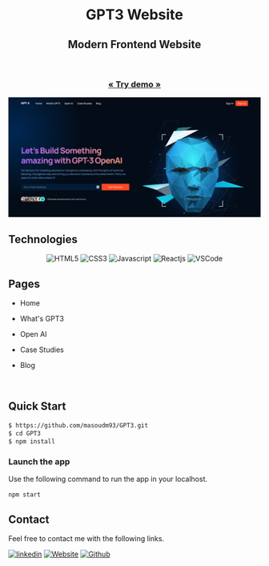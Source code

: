 <h1 align="center">GPT3 Website</h1>

<h2 align="center">Modern Frontend Website</h2>

<br />

  <h3 align="center"><a href="https://gpt3.masoudmaleki.com"><strong>« Try demo »</strong></a></h3>

![Projectshots](Projectshots/gpt3.png)


## Technologies

<p align="center">
    <img src="https://img.shields.io/badge/HTML5-E34F26?style=for-the-badge&logo=html5&logoColor=white" alt="HTML5" />
    <img src="https://img.shields.io/badge/CSS3-1572B6?style=for-the-badge&logo=css3&logoColor=white" alt="CSS3" />
    <img src="https://img.shields.io/badge/JavaScript-323330?style=for-the-badge&logo=javascript&logoColor=F7DF1E" alt="Javascript" />
    <img src="https://img.shields.io/badge/React-20232A?style=for-the-badge&logo=react&logoColor=61DAFB" alt="Reactjs" />
    <img src="https://img.shields.io/badge/VSCode-0078D4?style=for-the-badge&logo=visual%20studio%20code&logoColor=white" alt="VSCode">

</p>

## Pages

- Home
- What's GPT3
- Open AI
- Case Studies
- Blog

  <br />

## Quick Start

```shell
$ https://github.com/masoudm93/GPT3.git
$ cd GPT3
$ npm install
```

### Launch the app

Use the following command to run the app in your localhost.

```
npm start
```

## Contact

Feel free to contact me with the following links.

[![linkedin](https://img.shields.io/badge/Masoud_Maleki-0077B5?style=for-the-badge&logo=linkedin&logoColor=white)](https://www.linkedin.com/in/masoud-maleki-891483218/)
[![Website](https://img.shields.io/badge/Website-2F3134?style=for-the-badge&logo=hyperledger&logoColor=white)](https://masoudmaleki.com)
[![Github](https://img.shields.io/badge/Masoud_Maleki-20232A?style=for-the-badge&logo=Github&logoColor=white)](https://github.com/masoudm93)
